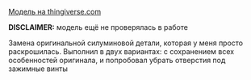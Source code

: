 [Модель на thingiverse.com](https://www.thingiverse.com/thing:5729904)

**DISCLAIMER:** модель ещё не проверялась в работе

Замена оригинальной силуминовой детали, которая у меня просто раскрошилась. Выполнил в двух вариантах: с сохранением всех особенностей оригинала, и попробовал убрать отверстия под зажимные винты